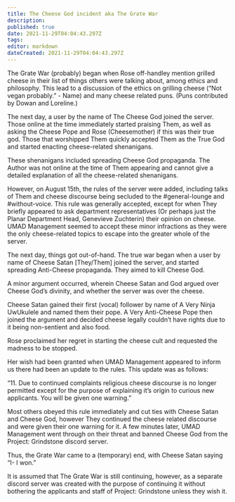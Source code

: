 ```yaml
---
title: The Cheese God incident aka The Grate War
description: 
published: true
date: 2021-11-29T04:04:43.297Z
tags: 
editor: markdown
dateCreated: 2021-11-29T04:04:43.297Z
---
```


The Grate War (probably) began when Rose off-handley mention grilled cheese in their list of things others were talking about, among ethics and philosophy. This lead to a discussion of the ethics on grilling cheese (“Not vegan probably.” - Name) and many cheese related puns. (Puns contributed by Dowan and Loreline.)

The next day, a user by the name of The Cheese God joined the server. Those online at the time immediately started praising Them, as well as asking the Cheese Pope and Rose (Cheesemother) if this was their true god. Those that worshipped Them quickly accepted Them as the True God and started enacting cheese-related shenanigans.

These shenanigans included spreading Cheese God propaganda. The Author was not online at the time of Them appearing and cannot give a detailed explanation of all the cheese-related shenanigans.

However, on August 15th, the rules of the server were added, including talks of Them and cheese discourse being secluded to the #general-lounge and #without-voice. This rule was generally accepted, except for when They briefly appeared to ask department representatives (Or perhaps just the Planar Department Head, Genevieve Zuchterin) their opinion on cheese. UMAD Management seemed to accept these minor infractions as they were the only cheese-related topics to escape into the greater whole of the server.

The next day, things got out-of-hand. The true war began when a user by name of Cheese Satan [They/Them] joined the server, and started spreading Anti-Cheese propaganda. They aimed to kill Cheese God.

A minor argument occurred, wherein Cheese Satan and God argued over Cheese God’s divinity, and whether the server was over the cheese.

Cheese Satan gained their first (vocal) follower by name of A Very Ninja UwUkulele and named them their pope. A Very Anti-Cheese Pope then joined the argument and decided cheese legally couldn’t have rights due to it being non-sentient and also food. 

Rose proclaimed her regret in starting the cheese cult and requested the madness to be stopped.

Her wish had been granted when UMAD Management appeared to inform us there had been an update to the rules. This update was as follows:

“11. Due to continued complaints religious cheese discourse is no longer permitted except for the purpose of explaining it’s origin to curious new applicants. You will be given one warning.”

Most others obeyed this rule immediately and cut ties with Cheese Satan and Cheese God, however They continued the cheese related discourse and were given their one warning for it. A few minutes later, UMAD Management went through on their threat and banned Cheese God from the Project: Grindstone discord server.

Thus, the Grate War came to a (temporary) end, with Cheese Satan saying “I- I won.” 

It is assumed that The Grate War is still continuing, however, as a separate discord server was created with the purpose of continuing it without bothering the applicants and staff of Project: Grindstone unless they wish it.
